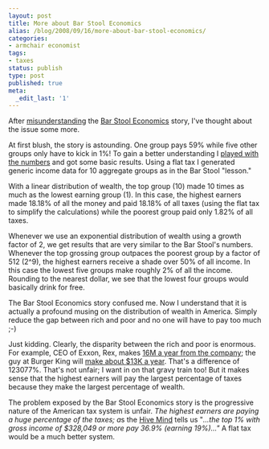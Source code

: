 ```yaml
---
layout: post
title: More about Bar Stool Economics
alias: /blog/2008/09/16/more-about-bar-stool-economics/
categories:
- armchair economist
tags:
- taxes
status: publish
type: post
published: true
meta:
  _edit_last: '1'
---
```

After <a title="update on bar stool eco" href="http://sethholloway.com/blog/?p=117" target="_blank">misunderstanding</a> the <a title="bar stool economics" href="http://sethholloway.com/blog/?p=115" target="_blank">Bar Stool Economics</a> story, I've thought about the issue some more.

At first blush, the story is astounding. One group pays 59% while five other groups only have to kick in 1%! To gain a better understanding I <a title="Google Spreadsheet" href="http://spreadsheets.google.com/pub?key=pICAKzgZ-9PDupCqMjtLQdQ" target="_blank">played with the numbers</a> and got some basic results. Using a flat tax I generated generic income data for 10 aggregate groups as in the Bar Stool "lesson."

With a linear distribution of wealth, the top group (10) made 10 times as much as the lowest earning group (1). In this case, the highest earners made 18.18% of all the money and paid 18.18% of all taxes (using the flat tax to simplify the calculations) while the poorest group paid only 1.82% of all taxes.

Whenever we use an exponential distribution of wealth using a growth factor of 2, we get results that are very similar to the Bar Stool's numbers. Whenever the top grossing group outpaces the poorest group by a factor of 512 (2^9), the highest earners receive a shade over 50% of all income. In this case the lowest five groups make roughly 2% of all the income. Rounding to the nearest dollar, we see that the lowest four groups would basically drink for free.

The Bar Stool Economics story confused me. Now I understand that it is actually a profound musing on the distribution of wealth in America. Simply reduce the gap between rich and poor and no one will have to pay too much ;-)

Just kidding. Clearly, the disparity between the rich and poor is enormous. For example, CEO of Exxon, Rex, makes <a title="Reuters public data about compensation" href="http://www.reuters.com/finance/stocks/companyOfficers?symbol=XOM.N&amp;viewId=comp" target="_blank">16M a year from the company</a>; the guy at Burger King will <a title="Govt stats on minimum wage" href="http://www.dol.gov/esa/whd/flsa/" target="_blank">make about $13K a year</a>. That's a difference of 123077%. That's not unfair; I want in on that gravy train too! But it makes sense that the highest earners will pay the largest percentage of taxes because they make the largest percentage of wealth.

The problem exposed by the Bar Stool Economics story is the progressive nature of the American tax system is unfair. <em>The highest earners are paying a huge percentage of the taxes; a</em>s the <a title="Wikipedia Taxation in the US" href="http://en.wikipedia.org/wiki/Taxation_in_the_United_States" target="_blank">Hive Mind</a> tells us "<em>...the top 1% with gross income of $328,049 or more pay 36.9% (earning 19%)..."</em> A flat tax would be a much better system.
